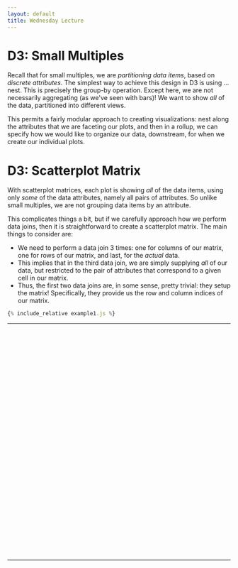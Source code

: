 ```yaml
---
layout: default
title: Wednesday Lecture
---
```


<script src="https://d3js.org/d3.v5.min.js"></script>

# D3: Small Multiples

Recall that for small multiples, we are _partitioning data items_, based on _discrete attributes_. The simplest way to achieve this design in D3 is using ... nest. This is precisely the group-by operation. Except here, we are not necessarily aggregating (as we've seen with bars)! We want to show _all_ of the data, partitioned into different views.

This permits a fairly modular approach to creating visualizations: nest along the attributes that we are faceting our plots, and then in a rollup, we can specify how we would like to organize our data, downstream, for when we create our individual plots.

# D3: Scatterplot Matrix

With scatterplot matrices, each plot is showing _all_ of the data items, using only _some_ of the data attributes, namely all pairs of attributes. So unlike small multiples, we are not grouping data items by an attribute.

This complicates things a bit, but if we carefully approach how we perform data joins, then it is straightforward to create a scatterplot matrix. The main things to consider are:

* We need to perform a data join 3 times: one for columns of our matrix, one for rows of our matrix, and last, for the _actual_ data.
* This implies that in the third data join, we are simply supplying _all_ of our data, but restricted to the pair of attributes that correspond to a given cell in our matrix.
* Thus, the first two data joins are, in some sense, pretty trivial: they setup the matrix! Specifically, they provide us the row and column indices of our matrix.

```javascript
{% include_relative example1.js %}
```
---
<svg id='svg1' width='900' height='900'></svg>
<script type='text/javascript' src="example1.js"></script>
<script type='text/javascript' src="example1-axes.js"></script>
---
